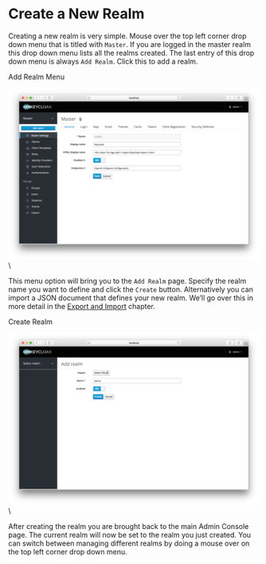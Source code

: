 # Create a New Realm

Creating a new realm is very simple. Mouse over the top left corner drop down menu that is titled with `Master`. If you are logged in the master realm this drop down menu lists all the realms created. The last entry of this drop down menu is always `Add Realm`. Click this to add a realm.

Add Realm Menu

![](<../../.gitbook/assets/image (1).png>)\


This menu option will bring you to the `Add Realm` page. Specify the realm name you want to define and click the `Create` button. Alternatively you can import a JSON document that defines your new realm. We’ll go over this in more detail in the [Export and Import](https://wjw465150.gitbooks.io/keycloak-documentation/content/server\_admin/topics/export-import.html#\_export\_import) chapter.

Create Realm

![](<../../.gitbook/assets/image (2).png>)\


After creating the realm you are brought back to the main Admin Console page. The current realm will now be set to the realm you just created. You can switch between managing different realms by doing a mouse over on the top left corner drop down menu.
